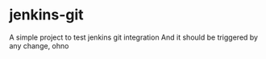 # jenkins-git

A simple project to test jenkins git integration
And it should be triggered by any change, ohno
